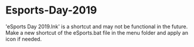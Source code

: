 # Esports-Day-2019

'eSports Day 2019.lnk' is a shortcut and may not be functional in the future. 
Make a new shortcut of the eSports.bat file in the menu folder and apply an icon if needed.
